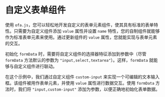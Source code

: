 <template is="exm-article">
<a href="../../publics/examples/custom-form-element/demo.html" preview demo></a>
<a href="../../publics/examples/custom-form-element/test-demo.html" main demo></a>
<a href="../../publics/examples/custom-form-element/custom-input.html" demo></a>
</template>

# 自定义表单组件

使用 `ofa.js`，您可以轻松地开发自定义的表单元素组件，使其具有标准的表单特性。只需要为自定义组件添加 `value` 属性并设置 `name` 特性，您的自制组件就能够作为标准表单元素来使用。通过更新组件的 `value` 属性，您就能实现与表单元素的交互。

初始化 `formData` 时，需要将自定义组件的选择器特征添加到参数中（尽管 `formData` 方法默认的参数为 `"input,select,textarea"`）。这样，`formData` 就能够与自定义组件进行联动。

在这个示例中，我们通过自定义组件 `custom-input` 来实现一个可编辑的文本输入框。该组件被用作表单元素，并使用 `value` 属性进行数据交互。使用 `formData` 方法时，我们将 `"input,custom-input"` 添加为参数，以便正确地初始化表单数据。
